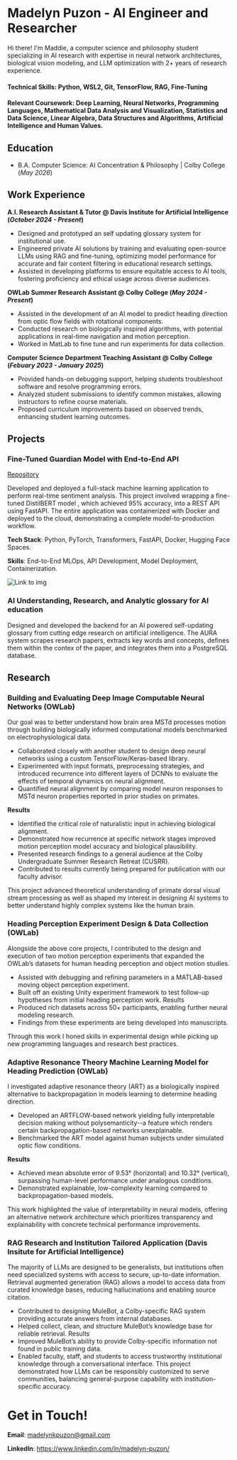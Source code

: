 # Madelyn Puzon - AI Engineer and Researcher
Hi there! I'm Maddie, a computer science and philosophy student specializing in AI research with expertise in neural network architectures, biological vision modeling, and LLM optimization with 2+ years of research experience.

#### **Technical Skills**: Python, WSL2, Git, TensorFlow, RAG, Fine-Tuning
#### **Relevant Coursework**: Deep Learning, Neural Networks, Programming Languages, Mathematical Data Analysis and Visualization, Statistics and Data Science, Linear Algebra, Data Structures and Algorithms, Artificial Intelligence and Human Values.

## Education	 			        		
- B.A. Computer Science: AI Concentration & Philosophy | Colby College (_May 2026_)

## Work Experience
**A.I. Research Assistant & Tutor @ Davis Institute for Artificial Intelligence (_October 2024 - Present_)**
- Designed and prototyped an self updating glossary system for institutional use.
- Engineered private AI solutions by training and evaluating open-source LLMs using RAG and fine-tuning, optimizing model performance for accurate and fair content filtering in educational research settings.
- Assisted in developing platforms to ensure equitable access to AI tools, fostering proficiency and ethical usage across diverse audiences.

**OWLab Summer Research Assistant @ Colby College (_May 2024 - Present_)**
- Assisted in the development of an AI model to predict heading direction from optic flow fields with rotational components.
- Conducted research on biologically inspired algorithms, with potential applications in real-time navigation and motion perception.
- Worked in MatLab to fine tune and run experiments for data collection.

**Computer Science Department Teaching Assistant @ Colby College (_Febuary 2023 - January 2025_)** 
- Provided hands-on debugging support, helping students troubleshoot software and resolve programming errors.
- Analyzed student submissions to identify common mistakes, allowing instructors to refine course materials.
- Proposed curriculum improvements based on observed trends, enhancing student learning outcomes.

## Projects

### Fine-Tuned Guardian Model with End-to-End API
[Repository](https://github.com/mkPuzon/Portfolio)

Developed and deployed a full-stack machine learning application to perform real-time sentiment analysis. This project involved wrapping a fine-tuned DistilBERT model , which achieved 95% accuracy, into a REST API using FastAPI. The entire application was containerized with Docker and deployed to the cloud, demonstrating a complete model-to-production workflow.

**Tech Stack**: Python, PyTorch, Transformers, FastAPI, Docker, Hugging Face Spaces.

**Skills**: End-to-End MLOps, API Development, Model Deployment, Containerization.

![Link to img](/path/to/img.jpg)

### AI Understanding, Research, and Analytic glossary for AI education
Designed and developed the backend for an AI powered self-updating glossary from cutting edge research on artificial intelligence. The AURA system scrapes research papers, extracts key words and concepts, defines them within the contex of the paper, and integrates them into a PostgreSQL database.

## Research
### Building and Evaluating Deep Image Computable Neural Networks (OWLab)
Our goal was to better understand how brain area MSTd processes motion through building biologically informed computational models benchmarked on electrophysiological data.

- Collaborated closely with another student to design deep neural networks using a custom TensorFlow/Keras-based library.
- Experimented with input formats, preprocessing strategies, and introduced recurrence into different layers of DCNNs to evaluate the effects of temporal dynamics on neural alignment.
- Quantified neural alignment by comparing model neuron responses to MSTd neuron properties reported in prior studies on primates.

**Results**
- Identified the critical role of naturalistic input in achieving biological alignment.
- Demonstrated how recurrence at specific network stages improved motion perception model accuracy and biological plausibility.
- Presented research findings to a general audience at the Colby Undergraduate Summer Research Retreat (CUSRR).
- Contributed to results currently being prepared for publication with our faculty advisor.

This project advanced theoretical understanding of primate dorsal visual stream processing as well as shaped my interest in designing AI systems to better understand highly complex systems like the human brain.

### Heading Perception Experiment Design & Data Collection (OWLab)
Alongside the above core projects, I contributed to the design and execution of two motion perception experiments that expanded the OWLab’s datasets for human heading perception and object motion studies.
- Assisted with debugging and refining parameters in a MATLAB-based moving object perception experiment.
- Built off an existing Unity experiment framework to test follow-up hypotheses from initial heading perception work.
Results
- Produced rich datasets across 50+ participants, enabling further neural modeling research.
- Findings from these experiments are being developed into manuscripts.
  
Through this work I honed skills in experimental design while picking up new programming languages and research best practices.

### Adaptive Resonance Theory Machine Learning Model for Heading Prediction (OWLab)
I investigated adaptive resonance theory (ART) as a biologically inspired alternative to backpropagation in models learning to determine heading direction.

- Developed an ARTFLOW-based network yielding fully interpretable decision making without polysemanticity--a feature which renders certain backpropagation-based networks unexplainable.
- Benchmarked the ART model against human subjects under simulated optic flow conditions.
  
**Results**
- Achieved mean absolute error of 9.53° (horizontal) and 10.32° (vertical), surpassing human-level performance under analogous conditions.
- Demonstrated explainable, low-complexity learning compared to backpropagation-based models.

This work highlighted the value of interpretability in neural models, offering an alternative network architecture which prioritizes transparency and explainability with concrete technical performance improvements.

### RAG Research and Institution Tailored Application (Davis Insitute for Artificial Intelligence)
The majority of LLMs are designed to be generalists, but institutions often need specialized systems with access to secure, up-to-date information. Retrieval augmented generation (RAG) allows a model to access data from curated knowledge bases, reducing hallucinations and enabling source citation.
- Contributed to designing MuleBot, a Colby-specific RAG system providing accurate answers from internal databases.
- Helped collect, clean, and structure MuleBot’s knowledge base for reliable retrieval.
Results
- Improved MuleBot’s ability to provide Colby-specific information not found in public training data.
- Enabled faculty, staff, and students to access trustworthy institutional knowledge through a conversational interface.
This project demonstrated how LLMs can be responsibly customized to serve communities, balancing general-purpose capability with institution-specific accuracy.

# Get in Touch!
**Email**: madelynkpuzon@gmail.com

**LinkedIn**: https://www.linkedin.com/in/madelyn-puzon/
